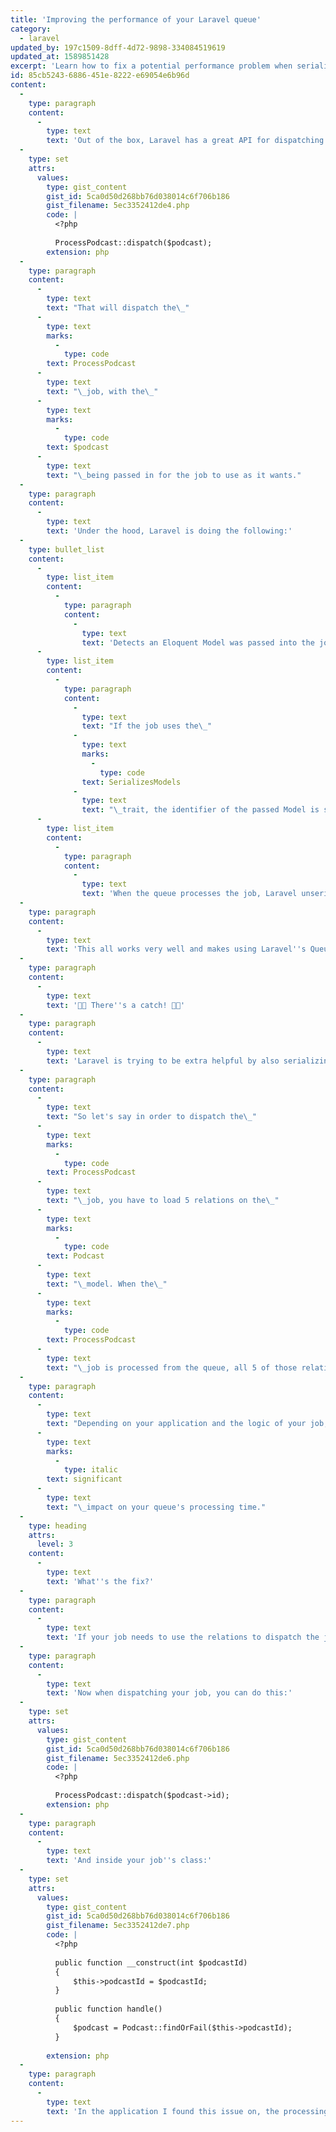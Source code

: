 ```yaml
---
title: 'Improving the performance of your Laravel queue'
category:
  - laravel
updated_by: 197c1509-8dff-4d72-9898-334084519619
updated_at: 1589851428
excerpt: 'Learn how to fix a potential performance problem when serializing models for Laravel jobs.'
id: 85cb5243-6886-451e-8222-e69054e6b96d
content:
  -
    type: paragraph
    content:
      -
        type: text
        text: 'Out of the box, Laravel has a great API for dispatching jobs:'
  -
    type: set
    attrs:
      values:
        type: gist_content
        gist_id: 5ca0d50d268bb76d038014c6f706b186
        gist_filename: 5ec3352412de4.php
        code: |
          <?php
          
          ProcessPodcast::dispatch($podcast);
        extension: php
  -
    type: paragraph
    content:
      -
        type: text
        text: "That will dispatch the\_"
      -
        type: text
        marks:
          -
            type: code
        text: ProcessPodcast
      -
        type: text
        text: "\_job, with the\_"
      -
        type: text
        marks:
          -
            type: code
        text: $podcast
      -
        type: text
        text: "\_being passed in for the job to use as it wants."
  -
    type: paragraph
    content:
      -
        type: text
        text: 'Under the hood, Laravel is doing the following:'
  -
    type: bullet_list
    content:
      -
        type: list_item
        content:
          -
            type: paragraph
            content:
              -
                type: text
                text: 'Detects an Eloquent Model was passed into the job'
      -
        type: list_item
        content:
          -
            type: paragraph
            content:
              -
                type: text
                text: "If the job uses the\_"
              -
                type: text
                marks:
                  -
                    type: code
                text: SerializesModels
              -
                type: text
                text: "\_trait, the identifier of the passed Model is serialized as the payload of the job"
      -
        type: list_item
        content:
          -
            type: paragraph
            content:
              -
                type: text
                text: 'When the queue processes the job, Laravel unserializes the ID, loads the Model from the database, and passes it to the job'
  -
    type: paragraph
    content:
      -
        type: text
        text: 'This all works very well and makes using Laravel''s Queue system a breeze!'
  -
    type: paragraph
    content:
      -
        type: text
        text: '🚨🚨 There''s a catch! 🚨🚨'
  -
    type: paragraph
    content:
      -
        type: text
        text: 'Laravel is trying to be extra helpful by also serializing the loaded relations, and then eagerly loads them when the job is processed.'
  -
    type: paragraph
    content:
      -
        type: text
        text: "So let's say in order to dispatch the\_"
      -
        type: text
        marks:
          -
            type: code
        text: ProcessPodcast
      -
        type: text
        text: "\_job, you have to load 5 relations on the\_"
      -
        type: text
        marks:
          -
            type: code
        text: Podcast
      -
        type: text
        text: "\_model. When the\_"
      -
        type: text
        marks:
          -
            type: code
        text: ProcessPodcast
      -
        type: text
        text: "\_job is processed from the queue, all 5 of those relations (and any of their loaded nested relations) are eagerly loaded."
  -
    type: paragraph
    content:
      -
        type: text
        text: "Depending on your application and the logic of your job, this may make a\_"
      -
        type: text
        marks:
          -
            type: italic
        text: significant
      -
        type: text
        text: "\_impact on your queue's processing time."
  -
    type: heading
    attrs:
      level: 3
    content:
      -
        type: text
        text: 'What''s the fix?'
  -
    type: paragraph
    content:
      -
        type: text
        text: 'If your job needs to use the relations to dispatch the job, but does not need those relations when processing the job, you can instead pass the identifier of the model instead of the model itself. It''s a little bit more work on your end, because you''ll be responsible for pulling the model out of the database on your own, but it also gives you more control.'
  -
    type: paragraph
    content:
      -
        type: text
        text: 'Now when dispatching your job, you can do this:'
  -
    type: set
    attrs:
      values:
        type: gist_content
        gist_id: 5ca0d50d268bb76d038014c6f706b186
        gist_filename: 5ec3352412de6.php
        code: |
          <?php
          
          ProcessPodcast::dispatch($podcast->id);
        extension: php
  -
    type: paragraph
    content:
      -
        type: text
        text: 'And inside your job''s class:'
  -
    type: set
    attrs:
      values:
        type: gist_content
        gist_id: 5ca0d50d268bb76d038014c6f706b186
        gist_filename: 5ec3352412de7.php
        code: |
          <?php
          
          public function __construct(int $podcastId)
          {
              $this->podcastId = $podcastId;
          }
          
          public function handle()
          {
              $podcast = Podcast::findOrFail($this->podcastId);
          }
          
        extension: php
  -
    type: paragraph
    content:
      -
        type: text
        text: 'In the application I found this issue on, the processing time of one of our jobs went from ~8 seconds down to ~1 second.'
---
```

